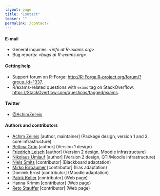 ```yaml
---
layout: page
title: "Contact"
teaser: ""
permalink: /contact/
---
```


#### E-mail

- General inquiries:
  _<&#x69;&#x6e;&#x66;&#x6f;&#x20;&#x61;&#x74;&#x20;&#x52;&#x2d;&#x65;&#x78;&#x61;&#x6d;&#x73;&#x2e;&#x6f;&#x72;&#x67;>_
- Bug reports: 
  _<&#x62;&#x75;&#x67;&#x73;&#x20;&#x61;&#x74;&#x20;&#x52;&#x2d;&#x65;&#x78;&#x61;&#x6d;&#x73;&#x2e;&#x6f;&#x72;&#x67;>_


#### Getting help

- Support forum on R-Forge: <http://R-Forge.R-project.org/forum/?group_id=1337>.
- R/exams-related questions with `exams` tag on StackOverflow: <https://StackOverflow.com/questions/tagged/exams>.


#### Twitter

- [@AchimZeileis](https://twitter.com/AchimZeileis)


#### Authors and contributors

- [Achim Zeileis](https://eeecon.uibk.ac.at/~zeileis/) [author, maintainer] (Package design, version 1 and 2, core infrastructure)
- [Bettina Grün](http://ifas.jku.at/gruen/) [author] (Version 1 design)
- [Friedrich Leisch](http://short.boku.ac.at/leisch.html) [author] (Version 2 design, Moodle infrastructure)
- [Nikolaus Umlauf](https://eeecon.uibk.ac.at/~umlauf/) [author] (Version 2 design, QTI/Moodle infrastructure)
- [Niels Smits](http://www.uva.nl/en/profile/s/m/n.smits/n.smits.html) [contributor] (Blackboard adaptation)
- [Mirko Birbaumer](https://www.hslu.ch/de-ch/hochschule-luzern/ueber-uns/personensuche/profile/?pid=1537) [contributor] (Ilias adaptation)
- Dominik Ernst [contributor] (Moodle adaptation)
- [Patrik Keller](http://informationsecurity.uibk.ac.at/people/patrik-keller/) [contributor] (Web page)
- Hanna Krimm [contributor] (Web page)
- [Reto Stauffer](http://retostauffer.org/) [contributor] (Web page)
